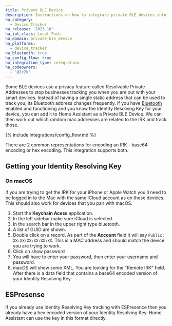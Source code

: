 ```yaml
---
title: Private BLE Device
description: Instructions on how to integrate private BLE devices into Home Assistant.
ha_category:
  - Device Tracker
ha_release: '2023.10'
ha_iot_class: Local Push
ha_domain: private_ble_device
ha_platforms:
  - device_tracker
ha_bluetooth: true
ha_config_flow: true
ha_integration_type: integration
ha_codeowners:
  - '@Jc2k'
---
```


Some BLE devices use a privacy feature called Resolvable Private Addresses to stop businesses tracking you when you are out with your smart devices. Instead of having a single static address that can be used to track you, its Bluetooth address changes frequently. If you have [Bluetooth](/integrations/bluetooth) enabled and functioning and you know the Identity Resolving Key for your device, you can add it to Home Assistant as a Private BLE Device. We can then work out which random mac addresses are related to the IRK and track those.

{% include integrations/config_flow.md %}

There are 2 common representations for encoding an IRK - base64 encoding or hex encoding. This integration supports both.

## Getting your Identity Resolving Key

### On macOS

If you are trying to get the IRK for your iPhone or Apple Watch you'll need to be logged in to the Mac with the same iCloud account as on those devices. This should also work for devices that you pair with macOS.

1. Start the **Keychain Acess** application.
1. In the left sidebar make sure iCloud is selected.
1. In the search bar in the upper right type bluetooth.
1. A list of GUID are shown.
1. Double click on a record. As part of the **Account** field it will say `Public: XX:XX:XX:XX:XX:XX`. This is a MAC address and should match the device you are trying to work.
1. Click on show password
1. You will have to enter your password, then enter your username and password.
1. macOS will show some XML. You are looking for the "Remote IRK" field. After there is a data field that contains a base64 encoded version of your Identity Resolving Key.

## ESPresense

If you already use Identity Resolving Key tracking with ESPresence then you already have a hex encoded version of your Identity Resolving Key. Home Assistant can use the key in this format directly.
